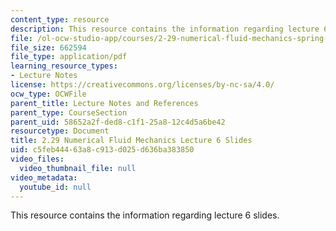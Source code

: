 ```yaml
---
content_type: resource
description: This resource contains the information regarding lecture 6 slides.
file: /ol-ocw-studio-app/courses/2-29-numerical-fluid-mechanics-spring-2015/c5feb44463a8c913d025d636ba383850_MIT2_29S15_Lecture6.pdf
file_size: 662594
file_type: application/pdf
learning_resource_types:
- Lecture Notes
license: https://creativecommons.org/licenses/by-nc-sa/4.0/
ocw_type: OCWFile
parent_title: Lecture Notes and References
parent_type: CourseSection
parent_uid: 58652a2f-ded8-c1f1-25a8-12c4d5a6be42
resourcetype: Document
title: 2.29 Numerical Fluid Mechanics Lecture 6 Slides
uid: c5feb444-63a8-c913-d025-d636ba383850
video_files:
  video_thumbnail_file: null
video_metadata:
  youtube_id: null
---
```

This resource contains the information regarding lecture 6 slides.